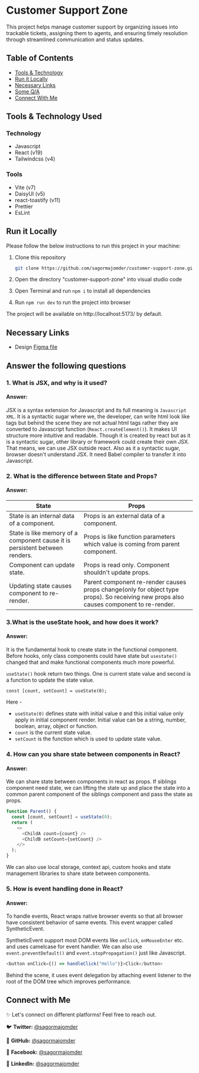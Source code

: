 # Customer Support Zone

This project helps manage customer support by organizing
issues into trackable tickets, assigning them to agents, and
ensuring timely resolution through streamlined communication and
status updates.

## Table of Contents

- [Tools & Technology](#tools--technology-used)
- [Run it Locally](#run-it-locally)
- [Necessary Links](#necessary-links)
- [Some Q/A](#answer-the-following-questions)
- [Connect With Me](#connect-with-me)

## Tools & Technology Used

### Technology

- Javascript
- React (v19)
- Tailwindcss (v4)

### Tools

- Vite (v7)
- DaisyUI (v5)
- react-toastify (v11)
- Prettier
- EsLint

## Run it Locally

Please follow the below instructions to run this project in your machine:

1. Clone this repository

   ```sh
   git clone https://github.com/sagormajomder/customer-support-zone.git
   ```

2. Open the directory "customer-support-zone" into visual studio code
3. Open Terminal and run `npm i` to install all dependencies
4. Run `npm run dev` to run the project into browser

The project will be available on http://localhost:5173/ by default.

## Necessary Links

- Design [Figma file](https://www.figma.com/design/vDDwjy5t58r4hPNBmEKY5f/Customer-Support-%E2%80%94-Ticket-System?node-id=0-1&t=kfIU1sKgK36DbdmV-1)

## Answer the following questions

### 1. What is JSX, and why is it used?

#### Answer:

JSX is a syntax extension for Javascript and its full meaning is `Javascript XML`. It is a syntactic sugar where we, the developer, can write html look like tags but behind the scene they are not actual html tags rather they are converted to Javascript function (`React.createElement()`). It makes UI structure more intuitive and readable. Though it is created by react but as it is a syntactic sugar, other library or framework could create their own JSX. That means, we can use JSX outside react. Also as it a syntactic sugar, browser doesn't understand JSX. It need Babel compiler to transfer it into Javascript.

### 2. What is the difference between State and Props?

#### Answer:

| State                                                                       | Props                                                                                                                                  |
| --------------------------------------------------------------------------- | -------------------------------------------------------------------------------------------------------------------------------------- |
| State is an internal data of a component.                                   | Props is an external data of a component.                                                                                              |
| State is like memory of a component cause it is persistent between renders. | Props is like function parameters which value is coming from parent component.                                                         |
| Component can update state.                                                 | Props is read only. Component shouldn't update props.                                                                                  |
| Updating state causes component to re-render.                               | Parent component re-render causes props change(only for object type props). So receiving new props also causes component to re-render. |

### 3.What is the useState hook, and how does it work?

#### Answer:

It is the fundamental hook to create state in the functional component. Before hooks, only class components could have state but `usestate()` changed that and make functional components much more powerful.

`useState()` hook return two things. One is current state value and second is a function to update the state value.

`const [count, setCount] = useState(0);`

Here -

- `useState(0)` defines state with initial value `0` and this initial value only apply in initial component render. Initial value can be a string, number, boolean, array, object or function.
- `count` is the current state value.
- `setCount` is the function which is used to update state value.

### 4. How can you share state between components in React?

#### Answer:

We can share state between components in react as props. If siblings component need state, we can lifting the state up and place the state into a common parent component of the siblings component and pass the state as props.

```js
function Parent() {
  const [count, setCount] = useState(0);
  return (
    <>
      <ChildA count={count} />
      <ChildB setCount={setCount} />
    </>
  );
}
```

We can also use local storage, context api, custom hooks and state management libraries to share state between components.

### 5. How is event handling done in React?

#### Answer:

To handle events, React wraps native browser events so that all browser have consistent behavior of same events. This event wrapper called SyntheticEvent.

SyntheticEvent support most DOM events like `onClick`, `onMouseEnter` etc. and uses camelcase for event handler. We can also use `event.preventDefault()` and `event.stopPropagation()` just like Javascript.

```js
<button onClick={() => handleClick("Hello")}>Click</button>
```

Behind the scene, it uses event delegation by attaching event listener to the root of the DOM tree which improves performance.

## Connect with Me

✨ Let's connect on different platforms! Feel free to reach out.

🐦 **Twitter:** [@sagormajomder](https://twitter.com/sagormajomder)

🐙 **GitHub:** [@sagormajomder](https://github.com/sagormajomder)

📘 **Facebook:** [@sagormajomder](https://facebook.com/sagormajomder)

🔗 **LinkedIn:** [@sagormajomder](https://www.linkedin.com/in/sagormajomder/)
